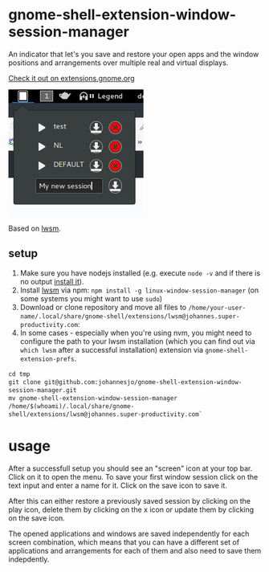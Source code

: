 # gnome-shell-extension-window-session-manager

An indicator that let's you save and restore your open apps and the window positions and arrangements over multiple real and virtual displays.

[Check it out on extensions.gnome.org](https://extensions.gnome.org/extension/1323/window-session-manager/)

![Screenshot](/screenshot.png "Screenshot")

Based on [lwsm](https://github.com/johannesjo/linux-window-session-manager).

## setup
1. Make sure you have nodejs installed (e.g. execute `node -v` and if there is no output [install it](https://nodejs.org/en/download/package-manager/)). 
2. Install [lwsm](https://github.com/johannesjo/linux-window-session-manager) via npm: `npm install -g linux-window-session-manager` (on some systems you might want to use `sudo`)
3. Download or clone repository and move all files to `/home/your-user-name/.local/share/gnome-shell/extensions/lwsm@johannes.super-productivity.com`:
4. In some cases - especially when you're using nvm, you might need to configure the path to your lwsm installation (which you can find out via `which lwsm` after a successful installation) extension via `gnome-shell-extension-prefs`. 

```
cd tmp
git clone git@github.com:johannesjo/gnome-shell-extension-window-session-manager.git
mv gnome-shell-extension-window-session-manager /home/$(whoami)/.local/share/gnome-shell/extensions/lwsm@johannes.super-productivity.com`
```

# usage
After a successfull setup you should see an "screen" icon at your top bar. Click on it to open the menu. To save your first window session click on the text input and enter a name for it. Click on the save icon to save it. 

After this can either restore a previously saved session by clicking on the play icon, delete them by clicking on the x icon or update them by clicking on the save icon. 

The opened applications and windows are saved independently for each screen combination, which means that you can have a different set of applications and arrangements for each of them and also need to save them indepdently. 
